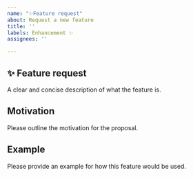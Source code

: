 ```yaml
---
name: "✨Feature request"
about: Request a new feature
title: ''
labels: Enhancement ✨
assignees: ''

---
```


## ✨ Feature request

A clear and concise description of what the feature is.

## Motivation

Please outline the motivation for the proposal.

## Example

Please provide an example for how this feature would be used.
